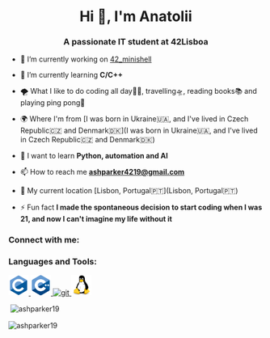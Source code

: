 <h1 align="center">Hi 👋, I'm Anatolii</h1>
<h3 align="center">A passionate IT student at 42Lisboa</h3>

- 🔭 I’m currently working on [42_minishell](https://github.com/AshParker19/42_minishell)

- 🌱 I’m currently learning **C/C++**

- 🌪 What I like to do coding all day👨‍💻, travelling🛸, reading books📚 and playing ping pong🏓

- 🌍 Where I'm from [I was born in Ukraine🇺🇦, and I've lived in Czech Republic🇨🇿 and Denmark🇩🇰](I was born in Ukraine🇺🇦, and I've lived in Czech Republic🇨🇿 and Denmark🇩🇰)

- 📔 I want to learn **Python, automation and AI**

- 📫 How to reach me **ashparker4219@gmail.com**

- 📍 My current location [Lisbon, Portugal🇵🇹](Lisbon, Portugal🇵🇹)

- ⚡ Fun fact **I made the spontaneous decision to start coding when I was 21, and now I can't imagine my life without it**

<h3 align="left">Connect with me:</h3>
<p align="left">
</p>

<h3 align="left">Languages and Tools:</h3>
<p align="left"> <a href="https://www.cprogramming.com/" target="_blank" rel="noreferrer"> <img src="https://raw.githubusercontent.com/devicons/devicon/master/icons/c/c-original.svg" alt="c" width="40" height="40"/> </a> <a href="https://www.w3schools.com/cpp/" target="_blank" rel="noreferrer"> <img src="https://raw.githubusercontent.com/devicons/devicon/master/icons/cplusplus/cplusplus-original.svg" alt="cplusplus" width="40" height="40"/> </a> <a href="https://git-scm.com/" target="_blank" rel="noreferrer"> <img src="https://www.vectorlogo.zone/logos/git-scm/git-scm-icon.svg" alt="git" width="40" height="40"/> </a> <a href="https://www.linux.org/" target="_blank" rel="noreferrer"> <img src="https://raw.githubusercontent.com/devicons/devicon/master/icons/linux/linux-original.svg" alt="linux" width="40" height="40"/> </a> </p>

<p>&nbsp;<img align="center" src="https://github-readme-stats.vercel.app/api?username=ashparker19&show_icons=true&locale=en" alt="ashparker19" /></p>

<p><img align="center" src="https://github-readme-streak-stats.herokuapp.com/?user=ashparker19&" alt="ashparker19" /></p>
